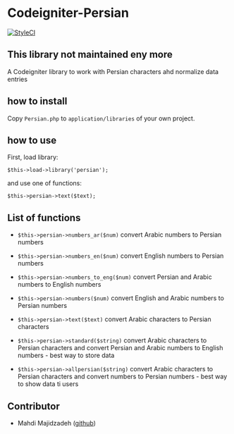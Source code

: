 # Codeigniter-Persian 

[![StyleCI](https://styleci.io/repos/76458054/shield?branch=master)](https://styleci.io/repos/76458054)

## This library not maintained eny more

A Codeigniter library to work with Persian characters ahd normalize data entries

## how to install
Copy `Persian.php` to `application/libraries` of your own project.

## how to use
First, load library:
```
$this->load->library('persian');
```
and use one of functions:
```
$this->persian->text($text);
```

## List of functions
* `$this->persian->numbers_ar($num)` convert Arabic numbers to Persian numbers

* `$this->persian->numbers_en($num)` convert English numbers to Persian numbers

* `$this->persian->numbers_to_eng($num)` convert Persian and Arabic numbers to English numbers

* `$this->persian->numbers($num)` convert English and Arabic numbers to Persian numbers

* `$this->persian->text($text)` convert Arabic characters to Persian characters

* `$this->persian->standard($string)` convert Arabic characters to Persian characters and convert Persian and Arabic numbers to English numbers - best way to store data

* `$this->persian->allpersian($string)` convert Arabic characters to Persian characters and convert numbers to Persian numbers - best way to show data ti users

## Contributor
- Mahdi Majidzadeh ([github](https://github.com/MahdiMajidzadeh))
